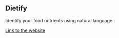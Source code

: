 ## Dietify

Identify your food nutrients using natural language.

[Link to the website](https://dietifykyy.vercel.app/en)
